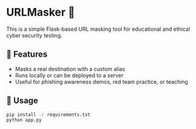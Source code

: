 # URLMasker 🔐

This is a simple Flask-based URL masking tool for educational and ethical cyber security testing.

## 🚀 Features
- Masks a real destination with a custom alias
- Runs locally or can be deployed to a server
- Useful for phishing awareness demos, red team practice, or teaching

## 🔧 Usage
```bash
pip install -r requirements.txt
python app.py
